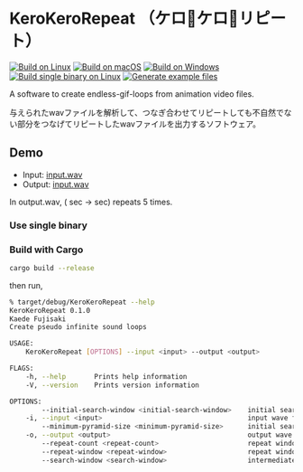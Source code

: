 # KeroKeroRepeat （ケロ🐸ケロ🐸リピート）

[![Build on Linux](https://github.com/ledyba/KeroKeroRepeat/workflows/Build%20on%20Linux/badge.svg)](https://github.com/ledyba/KeroKeroRepeat/actions?query=workflow%3A%22Build+on+Linux%22)
[![Build on macOS](https://github.com/ledyba/KeroKeroRepeat/workflows/Build%20on%20macOS/badge.svg)](https://github.com/ledyba/KeroKeroRepeat/actions?query=workflow%3A%22Build+on+macOS%22)
[![Build on Windows](https://github.com/ledyba/KeroKeroRepeat/workflows/Build%20on%20Windows/badge.svg)](https://github.com/ledyba/KeroKeroRepeat/actions?query=workflow%3A%22Build+on+Windows%22)  
[![Build single binary on Linux](https://github.com/ledyba/KeroKeroRepeat/workflows/Build%20single%20binary%20on%20Linux/badge.svg)](https://github.com/ledyba/KeroKeroRepeat/actions?query=workflow%3A%22Build+single+binary+on+Linux%22)
[![Generate example files](https://github.com/ledyba/KeroKeroRepeat/workflows/Generate%20example%20files/badge.svg)](https://github.com/ledyba/KeroKeroRepeat/actions?query=workflow%3A%22Generate+example+files%22)

A software to create endless-gif-loops from animation video files.

与えられたwavファイルを解析して、つなぎ合わせてリピートしても不自然でない部分をつなげてリピートしたwavファイルを出力するソフトウェア。

## Demo

 - Input: [input.wav](https://github.com/ledyba/KeroKeroRepeat/raw/magistra/input.wav)
 - Output: [input.wav](https://github.com/ledyba/KeroKeroRepeat/raw/magistra/output.wav)

In output.wav, ( sec -> sec) repeats 5 times.

### Use single binary

### Build with Cargo

```bash
cargo build --release
```

then run,

```bash
% target/debug/KeroKeroRepeat --help
KeroKeroRepeat 0.1.0
Kaede Fujisaki
Create pseudo infinite sound loops

USAGE:
    KeroKeroRepeat [OPTIONS] --input <input> --output <output>

FLAGS:
    -h, --help       Prints help information
    -V, --version    Prints version information

OPTIONS:
        --initial-search-window <initial-search-window>    initial search window [default: 256]
    -i, --input <input>                                    input wave file
        --minimum-pyramid-size <minimum-pyramid-size>      initial search window [default: 1024]
    -o, --output <output>                                  output wave file
        --repeat-count <repeat-count>                      repeat window [default: 10]
        --repeat-window <repeat-window>                    repeat window [default: 2048]
        --search-window <search-window>                    intermediate search window [default: 512]
```
